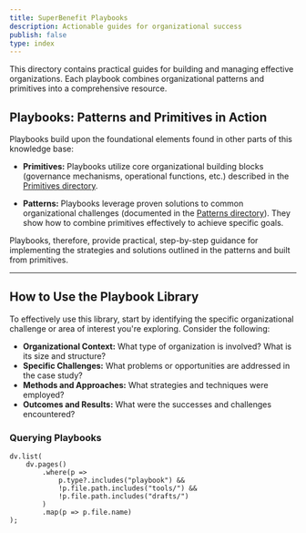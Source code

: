 ```yaml
---
title: SuperBenefit Playbooks
description: Actionable guides for organizational success
publish: false
type: index
---
```


This directory contains practical guides for building and managing effective organizations.  Each playbook combines organizational patterns and primitives into a comprehensive resource.

## Playbooks: Patterns and Primitives in Action

Playbooks build upon the foundational elements found in other parts of this knowledge base:

* **Primitives:** Playbooks utilize core organizational building blocks (governance mechanisms, operational functions, etc.) described in the [Primitives directory](notes/dao-primitives/readme.md).

* **Patterns:** Playbooks leverage proven solutions to common organizational challenges (documented in the [Patterns directory](artifacts/patterns/readme.md)).  They show how to combine primitives effectively to achieve specific goals.

Playbooks, therefore, provide practical, step-by-step guidance for implementing the strategies and solutions outlined in the patterns and built from primitives.

---

## How to Use the Playbook Library

To effectively use this library, start by identifying the specific organizational challenge or area of interest you're exploring. Consider the following:

* **Organizational Context:** What type of organization is involved?  What is its size and structure?
* **Specific Challenges:** What problems or opportunities are addressed in the case study?
* **Methods and Approaches:** What strategies and techniques were employed?
* **Outcomes and Results:** What were the successes and challenges encountered?

### Querying Playbooks

```dataviewjs
dv.list(
    dv.pages()
        .where(p => 
            p.type?.includes("playbook") &&
            !p.file.path.includes("tools/") &&
            !p.file.path.includes("drafts/")
        )
        .map(p => p.file.name)
);
```

